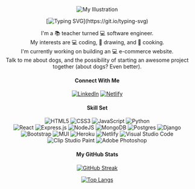 
<div align='center'>

![My Illustration](https://i.imgur.com/4C2GICB.png)
  
[![Typing SVG](https://readme-typing-svg.demolab.com?font=Poppins&duration=2500&pause=350&color=FF7AAA&center=true&width=435&lines=Hi%2C+I'm+Angel.;Welcome+to+my+little+coding+corner!)](https://git.io/typing-svg)

 I'm a :books: teacher turned :computer: software engineer. <br>
 My interests are :computer: coding, :art: drawing, and :ramen: cooking. <br>
 I'm currently working on building an :computer: e-commerce website. <br>
 Talk to me about dogs, and the possibility of starting an awesome project together (about dogs? Even better).
   
  #### Connect With Me
  
[![LinkedIn](https://img.shields.io/badge/linkedin-%230077B5.svg?style=flat&logo=linkedin&logoColor=white)](https://www.linkedin.com/in/angel-q-zhou/)
[![Netlify](https://img.shields.io/badge/portfolio-%23ff5a5f.svg?style=flat&logo=netlify&logoColor=white)](https://angel-zhou.netlify.app/)
  
  #### Skill Set
  
![HTML5](https://img.shields.io/badge/html5-%23E34F26.svg?style=flat-square&logo=html5&logoColor=white)
![CSS3](https://img.shields.io/badge/css3-%231572B6.svg?style=flat-square&logo=css3&logoColor=white)
![JavaScript](https://img.shields.io/badge/javascript-%23323330.svg?style=flat-square&logo=javascript&logoColor=%23F7DF1E)
![Python](https://img.shields.io/badge/python-3670A0?style=flat-square&logo=python&logoColor=ffdd54)
  <br>
![React](https://img.shields.io/badge/react-%2320232a.svg?style=flat-square&logo=react&logoColor=%2361DAFB)
![Express.js](https://img.shields.io/badge/express.js-%23404d59.svg?style=flat-square&logo=express&logoColor=%2361DAFB)
![NodeJS](https://img.shields.io/badge/node.js-6DA55F?style=flat-square&logo=node.js&logoColor=white)
![MongoDB](https://img.shields.io/badge/MongoDB-%234ea94b.svg?style=flat-square&logo=mongodb&logoColor=white)
![Postgres](https://img.shields.io/badge/postgres-%23316192.svg?style=flat-square&logo=postgresql&logoColor=white)
![Django](https://img.shields.io/badge/django-%23092E20.svg?style=flat-square&logo=django&logoColor=white)
  <br>
![Bootstrap](https://img.shields.io/badge/bootstrap-%23563D7C.svg?style=flat-square&logo=bootstrap&logoColor=white)
![MUI](https://img.shields.io/badge/MUI-%230081CB.svg?style=flat-square&logo=mui&logoColor=white)
![Heroku](https://img.shields.io/badge/heroku-%23430098.svg?style=flat-square&logo=heroku&logoColor=white)
![Netlify](https://img.shields.io/badge/netlify-%23000000.svg?style=flat-square&logo=netlify&logoColor=#00C7B7)
![Visual Studio Code](https://img.shields.io/badge/Visual%20Studio%20Code-0078d7.svg?style=flat-square&logo=visual-studio-code&logoColor=white)
![Clip Studio Paint](https://shields.io/badge/clip%20studio%20paint-0AC18E?style=flat-square)
![Adobe Photoshop](https://img.shields.io/badge/adobe%20photoshop-%2331A8FF.svg?style=flat-square&logo=adobe%20photoshop&logoColor=white)

  #### My GitHub Stats
   
[![GitHub Streak](http://github-readme-streak-stats.herokuapp.com?user=angel-zh&theme=dracula&border_radius=5&fire=69DDD1&stroke=69DDD1&dates=C0ECE6)](https://git.io/streak-stats)
 
[![Top Langs](https://github-readme-stats.vercel.app/api/top-langs/?username=angel-zh&theme=dracula&layout=compact)](https://github.com/anuraghazra/github-readme-stats)
  
</div>
